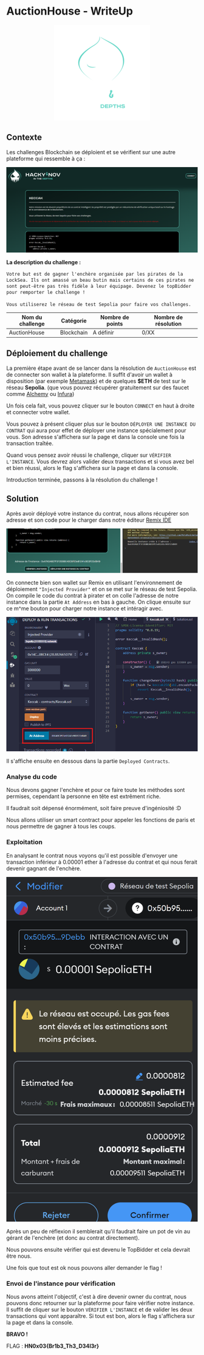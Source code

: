 # AuctionHouse - WriteUp

<div align="center">
  <a href="https://hackynov.fr"><img src="./img/Logo+Texte-Hacky&apos;Nov-Depths-White.svg" alt="Hacky'Nov" width="50%"></a>
</div>

## Contexte

Les challenges Blockchain se déploient et se vérifient sur une autre plateforme qui ressemble à ça :

![Accueil](./img/fond-plateforme.png)

**La description du challenge :**

```
Votre but est de gagner l'enchère organisée par les pirates de la LockSea. Ils ont amassé un beau butin mais certains de ces pirates ne sont peut-être pas très fidèle à leur équipage. Devenez le topBidder pour remporter le challenge !

Vous utiliserez le réseau de test Sepolia pour faire vos challenges.
```

| Nom du challenge | Catégorie  | Nombre de points | Nombre de résolution |
| ---------------- | ---------- | ---------------- | -------------------- |
| AuctionHouse     | Blockchain | A définir        | 0/XX                 |

## Déploiement du challenge

La première étape avant de se lancer dans la résolution de `AuctionHouse` est de connecter son wallet à la plateforme. Il suffit d'avoir un wallet à disposition (par exemple <a href="https://metamask.io/">Metamask</a>) et de quelques **$ETH** de test sur le réseau **Sepolia**. (que vous pouvez récupérer gratuitement sur des faucet comme <a href="https://www.alchemy.com/faucets/ethereum-sepolia">Alchemy</a> ou <a href="https://www.infura.io/faucet/sepolia">Infura</a>)

Un fois cela fait, vous pouvez cliquer sur le bouton `CONNECT` en haut à droite et connecter votre wallet.

Vous pouvez à présent cliquer plus sur le bouton `DÉPLOYER UNE INSTANCE DU CONTRAT` qui aura pour effet de déployer une instance spécialement pour vous. Son adresse s'affichera sur la page et dans la console une fois la transaction traîtée.

Quand vous pensez avoir réussi le challenge, cliquer sur `VÉRIFIER L'INSTANCE`. Vous devrez alors valider deux transactions et si vous avez bel et bien réussi, alors le flag s'affichera sur la page et dans la console.

Introduction terminée, passons à la résolution du challenge !

## Solution

Après avoir déployé votre instance du contrat, nous allons récupérer son adresse et son code pour le charger dans notre éditeur <a href="https://remix.ethereum.org/">Remix IDE</a>

![Etape1](./img/Etape1.png)

On connecte bien son wallet sur Remix en utilisant l'environnement de déploiement `"Injected Provider"` et on se met sur le réseau de test Sepolia.
On compile le code du contrat à pirater et on colle l'adresse de notre instance dans la partie `At Address` en bas à gauche. On clique ensuite sur ce m^me bouton pour charger notre instance et intéragir avec.

![Remix1](./img/remix1.png)

Il s'affiche ensuite en dessous dans la partie `Deployed Contracts`.

### Analyse du code

Nous devons gagner l'enchère et pour ce faire toute les méthodes sont permises, cependant la personne en tête est extrêment riche.

Il faudrait soit dépensé énormément, soit faire preuve d'ingéniosité :D

Nous allons utiliser un smart contract pour appeler les fonctions de paris et nous permettre de gagner à tous les coups.

### Exploitation

En analysant le contrat nous voyons qu'il est possible d'envoyer une transaction inférieur à 0.00001 ether à l'adresse du contrat et qui nous ferait devenir gagnant de l'enchère.

![Transaction](./img/Metamask.png)

Après un peu de réflexion il semblerait qu'il faudrait faire un pot de vin au gérant de l'enchère (et donc au contrat directement).

Nous pouvons ensuite vérifier qui est devenu le TopBidder et cela devrait être nous.

Une fois que tout est ok nous pouvons aller demander le flag !

### Envoi de l'instance pour vérification

Nous avons atteint l'objectif, c'est à dire devenir owner du contrat, nous pouvons donc retourner sur la plateforme pour faire vérifier notre instance.
Il suffit de cliquer sur le bouton `VÉRIFIER L'INSTANCE` et de valider les deux transactions qui vont apparaître.
Si tout est bon, alors le flag s'affichera sur la page et dans la console.

**BRAVO !**

FLAG : **HN0x03{Br1b3_Th3_D34l3r}**
